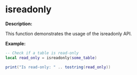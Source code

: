 # isreadonly

**Description:**

This function demonstrates the usage of the isreadonly API.

**Example:**

```lua
-- Check if a table is read-only
local read_only = isreadonly(some_table)

print("Is read-only: " .. tostring(read_only))
```
